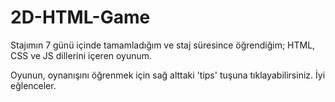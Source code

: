 # 2D-HTML-Game
Stajımın 7 günü içinde tamamladığım ve staj süresince öğrendiğim; HTML, CSS ve JS dillerini içeren oyunum.

Oyunun, oynanışını öğrenmek için sağ alttaki 'tips' tuşuna tıklayabilirsiniz.
İyi eğlenceler.
